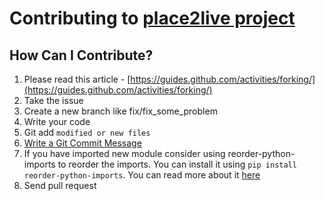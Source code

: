 # Contributing to [place2live project](https://github.com/serhii73/place2live)

## How Can I Contribute?
1. Please read this article - [https://guides.github.com/activities/forking/](https://guides.github.com/activities/forking/)
2. Take the issue
3. Create a new branch like fix/fix_some_problem
4. Write your code
5. Git add `modified or new files`
6. [Write a Git Commit Message](https://chris.beams.io/posts/git-commit/)
7. If you have imported new module consider using reorder-python-imports to reorder the imports. You can install it using `pip install reorder-python-imports`. You can read more about it [here](https://pypi.org/project/reorder-python-imports/)
8. Send pull request